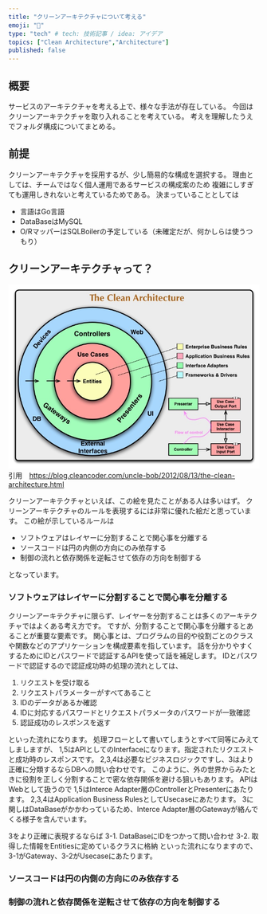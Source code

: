 ```yaml
---
title: "クリーンアーキテクチャについて考える"
emoji: "🕌"
type: "tech" # tech: 技術記事 / idea: アイデア
topics: ["Clean Architecture","Architecture"]
published: false
---
```


## 概要
サービスのアーキテクチャを考える上で、様々な手法が存在している。
今回はクリーンアーキテクチャを取り入れることを考えている。
考えを理解したうえでフォルダ構成についてまとめる。

## 前提
クリーンアーキテクチャを採用するが、少し簡易的な構成を選択する。
理由としては、チームではなく個人運用であるサービスの構成案のため
複雑にしすぎても運用しきれないと考えているためである。
決まっていることとしては
- 言語はGo言語
- DataBaseはMySQL
- O/RマッパーはSQLBoilerの予定している（未確定だが、何かしらは使うつもり）

## クリーンアーキテクチャって？
![](/images/clean-arche/image.png)
引用　https://blog.cleancoder.com/uncle-bob/2012/08/13/the-clean-architecture.html

クリーンアーキテクチャといえば、この絵を見たことがある人は多いはず。
クリーンアーキテクチャのルールを表現するには非常に優れた絵だと思っています。
この絵が示しているルールは
- ソフトウェアはレイヤーに分割することで関心事を分離する
- ソースコードは円の内側の方向にのみ依存する
- 制御の流れと依存関係を逆転させて依存の方向を制御する

となっています。

### ソフトウェアはレイヤーに分割することで関心事を分離する
クリーンアーキテクチャに限らず、レイヤーを分割することは多くのアーキテクチャではよくある考え方です。
ですが、分割することで関心事を分離するとあることが重要な要素です。
関心事とは、プログラムの目的や役割ごとのクラスや関数などのアプリケーションを構成要素を指しています。
話を分かりやすくするためにIDとパスワードで認証するAPIを使って話を補足します。
IDとパスワードで認証するので認証成功時の処理の流れとしては、
1. リクエストを受け取る
2. リクエストパラメーターがすべてあること
3. IDのデータがあるか確認
4. IDに対応するパスワードとリクエストパラメータのパスワードが一致確認
5. 認証成功のレスポンスを返す

といった流れになります。
処理フローとして書いてしまうとすべて同等にみえてしましますが、
1,5はAPIとしてのInterfaceになります。指定されたリクエストと成功時のレスポンスです。
2,3,4は必要なビジネスロジックですし、3はより正確に分類するならDBへの問い合わせです。
このように、外の世界からみたときに役割を正しく分割することで密な依存関係を避ける狙いもあります。
APIはWebとして扱うので
1,5はInterce Adapter層のControllerとPresenterにあたります。
2,3,4はApplication Business RulesとしてUsecaseにあたります。
3に関しはDataBaseがかかわっているため、Interce Adapter層のGatewayが絡んでくる様子を含んでいます。

3をより正確に表現するならば
3-1. DataBaseにIDをつかって問い合わせ
3-2. 取得した情報をEntitiesに定めているクラスに格納
といった流れになりますので、3-1がGateway、3-2がUsecaseにあたります。


### ソースコードは円の内側の方向にのみ依存する
### 制御の流れと依存関係を逆転させて依存の方向を制御する